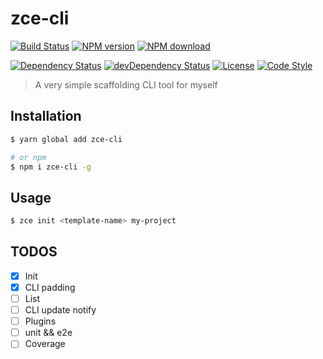 # zce-cli

[![Build Status][travis-image]][travis-url]
[![NPM version][npm-image]][npm-url]
[![NPM download][download-image]][download-url]

[![Dependency Status][dependency-image]][dependency-url]
[![devDependency Status][devdependency-image]][devdependency-url]
[![License][license-image]][license-url]
[![Code Style][style-image]][style-url]

[travis-image]: https://img.shields.io/travis/zce/zce-cli.svg
[travis-url]: https://travis-ci.org/zce/zce-cli
[npm-image]: https://img.shields.io/npm/v/zce-cli.svg
[npm-url]: https://npmjs.org/package/zce-cli
[download-image]: https://img.shields.io/npm/dm/zce-cli.svg
[download-url]: https://npmjs.org/package/zce-cli
[dependency-image]: https://img.shields.io/david/zce/zce-cli.svg
[dependency-url]: https://david-dm.org/zce/zce-cli
[devdependency-image]: https://img.shields.io/david/dev/zce/zce-cli.svg
[devdependency-url]: https://david-dm.org/zce/zce-cli?type=dev
[license-image]: https://img.shields.io/npm/l/zce-cli.svg
[license-url]: https://github.com/zce/zce-cli/blob/master/LICENSE
[style-image]: https://img.shields.io/badge/code%20style-standard-brightgreen.svg
[style-url]: http://standardjs.com/

> A very simple scaffolding CLI tool for myself

## Installation

```sh
$ yarn global add zce-cli

# or npm
$ npm i zce-cli -g
```

## Usage

```sh
$ zce init <template-name> my-project
```

## TODOS

- [x] Init
- [x] CLI padding
- [ ] List
- [ ] CLI update notify
- [ ] Plugins
- [ ] unit && e2e
- [ ] Coverage
